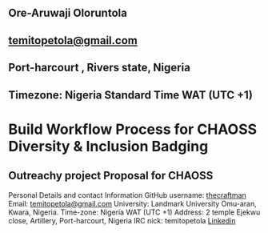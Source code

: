 
## Ore-Aruwaji Oloruntola
## temitopetola@gmail.com
## Port-harcourt , Rivers state, Nigeria
## Timezone: Nigeria Standard Time WAT (UTC +1)


# Build Workflow Process for CHAOSS Diversity & Inclusion Badging

## Outreachy project Proposal for CHAOSS

Personal Details and contact Information
GitHub username: [thecraftman](https://github.com/thecraftman)
Email: temitopetola@gmail.com
University: Landmark University Omu-aran, Kwara, Nigeria.
Time-zone: Nigeria WAT (UTC +1)
Address: 2 temple Ejekwu close, Artillery, Port-harcourt, Nigeria
IRC nick: temitopetola
[Linkedin](https://www.linkedin.com/in/oloruntola-ore-aruwaji-5a332314a/)
